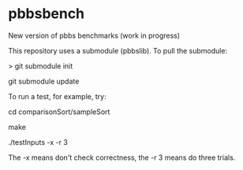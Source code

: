# pbbsbench
New version of pbbs benchmarks (work in progress)

This repository uses a submodule (pbbslib).    To pull the submodule:

\> git submodule init

<prompt> git submodule update

To run a test, for example, try:

<prompt> cd comparisonSort/sampleSort

<prompt> make

<prompt> ./testInputs -x -r 3

The -x means don't check correctness, the -r 3 means do three trials.
